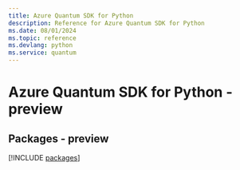 ```yaml
---
title: Azure Quantum SDK for Python
description: Reference for Azure Quantum SDK for Python
ms.date: 08/01/2024
ms.topic: reference
ms.devlang: python
ms.service: quantum
---
```

# Azure Quantum SDK for Python - preview
## Packages - preview
[!INCLUDE [packages](quantum-index.md)]